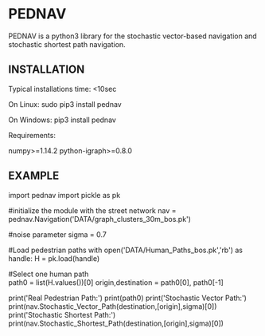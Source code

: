 # PEDNAV ####################

PEDNAV is a python3 library for the stochastic vector-based navigation and stochastic shortest path navigation.


## INSTALLATION ########

Typical installations time: <10sec

On Linux: sudo pip3 install pednav

On Windows: pip3 install pednav

Requirements:

numpy>=1.14.2
python-igraph>=0.8.0

## EXAMPLE ############

import pednav
import pickle as pk

#initialize the module with the street network
nav = pednav.Navigation('DATA/graph_clusters_30m_bos.pk')

#noise parameter
sigma = 0.7

#Load pedestrian paths
with open('DATA/Human_Paths_bos.pk','rb') as handle:
	H = pk.load(handle)
	
#Select one human path	
path0 = list(H.values())[0]
origin,destination = path0[0], path0[-1]

print('Real Pedestrian Path:')
print(path0)
print('Stochastic Vector Path:')
print(nav.Stochastic_Vector_Path(destination,[origin],sigma)[0])
print('Stochastic Shortest Path:')
print(nav.Stochastic_Shortest_Path(destination,[origin],sigma)[0]) 
